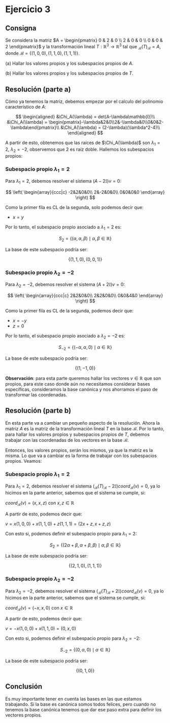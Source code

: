 # Ejercicio 3

## Consigna

Se considera la matriz $A = \begin{pmatrix} 0 & 2 & 0 \\ 2 & 0 & 0 \\ 0 & 0 & 2 \end{pmatrix}$ y la transformación lineal $T: \mathbb{R}^3 \to \mathbb{R}^3$ tal que ${}_{\mathcal{B}}(T)_{\mathcal{B}} = A$, donde $\mathcal{B} = \{(1, 0, 0), (1, 1, 0), (1, 1, 1)\}$.

(a) Hallar los valores propios y los subespacios propios de $A$.

(b) Hallar los valores propios y los subespacios propios de $T$.

## Resolución (parte a)

Cómo ya tenemos la matriz, debemos empezar por el calculo del polinomio característico de $A$:

$$
\begin{aligned}
&\Chi_A(\lambda) = det(A-\lambda\mathbb{I})\\
&\Chi_A(\lambda) = \begin{pmatrix}-\lambda&2&0\\2&-\lambda&0\\0&0&2-\lambda\end{pmatrix}\\
&\Chi_A(\lambda) = (2-\lambda)(\lambda^2-4)\\
\end{aligned}
$$

A partir de esto, obtenemos que las raíces de $\Chi_A(\lambda)$ son $\lambda_1 = 2$, $\lambda_2 = -2$, observemos que $2$ es raíz doble. Hallemos los subespacios propios:

### Subespacio propio $\lambda_1 = 2$

Para $\lambda_1 = 2$, debemos resolver el sistema $(A-2\mathbb{I})v = 0$:

$$
\left(
\begin{array}{ccc|c}
-2&2&0&0\\
2&-2&0&0\\
0&0&0&0
\end{array}
\right)
$$

Como la primer fila es CL de la segunda, solo podemos decir que:

- $x = y$

Por lo tanto, el subespacio propio asociado a $\lambda_1 = 2$ es:

$$
S_2 = \{(\alpha,\alpha,\beta)\mid \alpha,\beta\in\mathbb{R}\}
$$

La base de este subespacio podría ser:

$$
\{(1,1,0), (0,0,1)\}
$$

### Subespacio propio $\lambda_2 = -2$

Para $\lambda_2 = -2$, debemos resolver el sistema $(A+2\mathbb{I})v = 0$:

$$
\left(
\begin{array}{ccc|c}
2&2&0&0\\
2&2&0&0\\
0&0&4&0
\end{array}
\right)
$$

Como la primer fila es CL de la segunda,  podemos decir que:

- $x = -y$
- $z = 0$

Por lo tanto, el subespacio propio asociado a $\lambda_2 = -2$ es:

$$
S_{-2} = \{(-\alpha,\alpha,0)\mid \alpha\in\mathbb{R}\}
$$

La base de este subespacio podría ser:

$$
\{(1,-1,0)\}
$$

**Observación**: para esta parte queremos hallar los vectores $v\in\mathbb{R}$ que son propios, para este caso donde aún no necesitamos considerar bases específicas, consideramos la base canónica y nos ahorramos el paso de transformar las coordenadas.

## Resolución (parte b)

En esta parte va a cambiar un pequeño aspecto de la resolución. Ahora la matriz $A$ es la matriz de la transformación lineal $T$ en la base $\mathcal{B}$. Por lo tanto, para hallar los valores propios y subespacios propios de $T$, debemos trabajar con las coordenadas de los vectores en la base $\mathcal{B}$.

Entonces, los valores propios, serán los mismos, ya que la matriz es la misma. Lo que va a cambiar es la forma de trabajar con los subespacios propios. Veamos:

### Subespacio propio $\lambda_1 = 2$

Para $\lambda_1 = 2$, debemos resolver el sistema $({}_{\mathcal{B}}(T)_{\mathcal{B}}-2\mathbb{I})coord_{\mathcal{B}}(v) = 0$, ya lo hicimos en la parte anterior, sabemos que el sistema se cumple, si:

$coord_{\mathcal{B}}(v) = (x,x,z)$ con $x,z\in\mathbb{R}$

A partir de esto, podemos decir que:

$v = x(1,0,0) + x(1,1,0) + z(1,1,1) = (2x+z,x+z,z)$

Con esto si, podemos definir el subespacio propio para $\lambda_1 = 2$:

$$
S_2 = \{(2\alpha+\beta,\alpha+\beta,\beta)\mid \alpha,\beta\in\mathbb{R}\}
$$

La base de este subespacio podría ser:

$$
\{(2,1,0), (1,1,1)\}
$$

### Subespacio propio $\lambda_2 = -2$

Para $\lambda_2 = -2$, debemos resolver el sistema $({}_{\mathcal{B}}(T)_{\mathcal{B}}+2\mathbb{I})coord_{\mathcal{B}}(v) = 0$, ya lo hicimos en la parte anterior, sabemos que el sistema se cumple, si:

$coord_{\mathcal{B}}(v) = (-x,x,0)$ con $x\in\mathbb{R}$

A partir de esto, podemos decir que:

$v = -x(1,0,0) + x(1,1,0) = (0,x,0)$

Con esto si, podemos definir el subespacio propio para $\lambda_2 = -2$:

$$
S_{-2} = \{(0,\alpha,0)\mid \alpha\in\mathbb{R}\}
$$

La base de este subespacio podría ser:

$$
\{(0,1,0)\}
$$

## Conclusión

Es muy importante tener en cuenta las bases en las que estamos trabajando. Si la base es canónica somos todos felices, pero cuando no tenemos la base canónica tenemos que dar ese paso extra para definir los vectores propios.